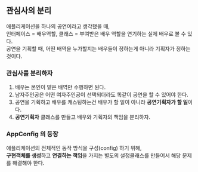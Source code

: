 ## 관심사의 분리
애플리케이션을 하나의 공연이라고 생각했을 때,  
인터페이스 = 배우역할, 클래스 = 부여받은 배우 역할을 연기하는 실제 배우로 볼 수 있다.  
공연을 기획할 때, 어떤 배역을 누가할지는 배우들이 정하는게 아니라 기획자가 정하는 것이다.

### 관심사를 분리하자
1.  배우는 본인이 맡은 배역만 수행하면 된다.
2.  남자주인공은 어떤 여자주인공이 선택되더라도 똑같이 공연을 할 수 있어야 한다.    
3.  공연을 기획하고 배우를 캐스팅하는건 배우가 할 일이 아니라  **공연기획자가 할 일**이다.  
4.  **공연기획자**  클래스를 만들고 배우와 기획자의 책임을 분리하자.

### AppConfig 의 등장
애플리케이션의 전체적인 동작 방식을 구성(config) 하기 위해,   
**구현객체를 생성**하고 **연결하는 책임**을 가지는 별도의 설정클래스를 만들어서 해당 문제를 해결해야 한다.
